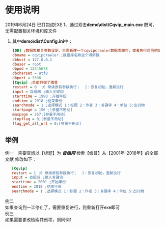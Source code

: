 # 使用说明
2019年6月24日  已打包成EXE 1、通过双击**demo\dist\Cqvip_main.exe**  既可，无需配置相关环境和库文件  
1. 其中**demo\dist\Config.ini**中： 
    ``` ini
    [DB] ;数据库相关参数设定，只需新建一个cqvipcrawler数据库即可，或者执行对应的SQL语句
    dbname = cqvipcrawler ;数据库名称这个得新建
    dbhost = 127.0.0.1 
    dbuser = root
    dbpwd = 12345678
    dbcharset = utf8
    dbport = 3306
    [Cqvip] ;目前只做了维普
    restart = 0  ;0 继续原有参数执行；  1：恢复初始，重新执行
    input = 自组网 ;输入关键词
    starttime = 1990 ;开始年份
    endtime = 2018 ;结束年份
    searchmode = 1 ;选择模式 1：标题 2：作者 3：关键字 4：单位 5:出刊物
    startpage = 156 ;[参量不用动]
    maxpage = 267;[参量不用动]
    stopflag = 0;[参量不用动]
    flag_get_all_url = 0;[参量不用动]
    
    ```
 ## 举例
例一　需要查询以【标题】为 _**自组网**_ 检索【维普】从【2001年-2018年】的全部文献
 修改如下：
 ``` ini
    [Cqvip]
    restart = 1 ;0 继续原有参数执行；  1：恢复初始，重新执行
    input = 自组网 ;输入关键词
    starttime = 2001 ;开始年份
    endtime = 2018 ;结束年份
    searchmode = 1 ;选择模式 1：标题 2：作者 3：关键字 4：单位 5:出刊物
```
例二   
    如果查询到一半停止了，需要重复进行，则重新打开exe即可  
例三   
    如果需要更改检索其他项，则同例1
